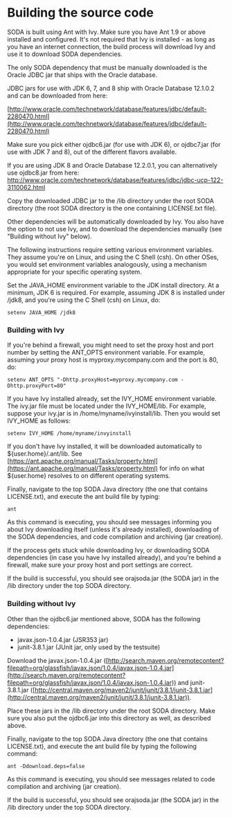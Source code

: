 # Building the source code

SODA is built using Ant with Ivy. Make sure you have Ant 1.9 or above installed and configured.
It's not required that Ivy is installed - as long as you have an internet connection, 
the build process will download Ivy and use it to download SODA dependencies. 

The only SODA dependency that must be manually downloaded is the Oracle JDBC jar that ships with 
the Oracle database.

JDBC jars for use with JDK 6, 7, and 8 ship with Oracle Database 12.1.0.2 and can be downloaded from here:

[http://www.oracle.com/technetwork/database/features/jdbc/default-2280470.html](http://www.oracle.com/technetwork/database/features/jdbc/default-2280470.html)

Make sure you pick either ojdbc6.jar (for use with JDK 6), or ojdbc7.jar (for use with JDK 7 and 8),
out of the different flavors available. 

If you are using JDK 8 and Oracle Database 12.2.0.1, you can alternatively use ojdbc8.jar from here:
http://www.oracle.com/technetwork/database/features/jdbc/jdbc-ucp-122-3110062.html

Copy the downloaded JDBC jar to the /lib directory under the root SODA directory (the root SODA directory is the one containing LICENSE.txt file).

Other dependencies will be automatically downloaded by Ivy. You also have the
option to not use Ivy, and to download the dependencies manually (see "Building without Ivy" below).

The following instructions require setting various environment variables. They assume you're on Linux, and using the C Shell (csh). On other OSes, you would set environment variables analogously, using a mechanism appropriate for your specific operating system.
 
Set the JAVA_HOME environment variable to the JDK install directory. At a minimum, JDK 6 is required. For example, assuming JDK 8 is installed under /jdk8, and you're using the C Shell (csh) on Linux, do:

    setenv JAVA_HOME /jdk8 

### Building with Ivy

If you're behind a firewall, you might need to set the proxy host and port
number by setting the ANT_OPTS environment variable. For example, assuming
your proxy host is myproxy.mycompany.com and the port is 80, do:

    setenv ANT_OPTS "-Dhttp.proxyHost=myproxy.mycompany.com -Dhttp.proxyPort=80"

If you have Ivy installed already, set the IVY_HOME environment variable.
The ivy.jar file must be located under the IVY_HOME/lib. For example,
suppose your ivy.jar is in /home/myname/ivyinstall/lib. Then you would set
IVY_HOME as follows:

    setenv IVY_HOME /home/myname/invyinstall

If you don't have Ivy installed, it will be downloaded automatically to
${user.home}/.ant/lib. See [https://ant.apache.org/manual/Tasks/property.html](https://ant.apache.org/manual/Tasks/property.html) for info on what ${user.home} resolves to on different operating
systems.

Finally, navigate to the top SODA Java directory (the one that contains LICENSE.txt),
and execute the ant build file by typing:

    ant

As this command is executing, you should see messages informing you about Ivy downloading itself 
(unless it's already installed), downloading of the SODA dependencies, and code compilation 
and archiving (jar creation).

If the process gets stuck while downloading Ivy, or downloading SODA dependencies (in case you
have Ivy installed already), and you're behind a firewall, make sure your proxy host and port
settings are correct.

If the build is successful, you should see orajsoda.jar (the SODA jar) in the /lib directory
under the top SODA directory.

### Building without Ivy

Other than the ojdbc6.jar mentioned above, SODA has the following dependencies:

* javax.json-1.0.4.jar (JSR353 jar)
* junit-3.8.1.jar (JUnit jar, only used by the testsuite)

Download the javax.json-1.0.4.jar ([http://search.maven.org/remotecontent?filepath=org/glassfish/javax.json/1.0.4/javax.json-1.0.4.jar](http://search.maven.org/remotecontent?filepath=org/glassfish/javax.json/1.0.4/javax.json-1.0.4.jar)) and junit-3.8.1.jar ([http://central.maven.org/maven2/junit/junit/3.8.1/junit-3.8.1.jar](http://central.maven.org/maven2/junit/junit/3.8.1/junit-3.8.1.jar)).

Place these jars in the /lib directory under the root SODA directory. Make sure you also put the ojdbc6.jar into this directory as well, as described above.

Finally, navigate to the top SODA Java directory (the one that contains LICENSE.txt),
and execute the ant build file by typing the following command:

    ant -Ddownload.deps=false

As this command is executing, you should see messages related to code compilation and archiving 
(jar creation).

If the build is successful, you should see orajsoda.jar (the SODA jar) in the /lib directory
under the top SODA directory.
